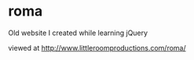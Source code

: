 # roma
Old website I created while learning jQuery


viewed at
http://www.littleroomproductions.com/roma/
